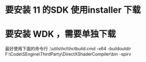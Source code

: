 
# 要安装 11 的SDK 使用installer 下载
# 要安装 WDK ，需要单独下载 

最好使用下面的命令行
 .\utils\hct\hctbuild.cmd -x64 -buildoutdir F:\Code\SEngine\ThirdParty\DirectXShaderCompiler\bin -spirv